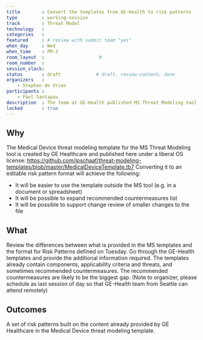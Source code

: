 ```yaml
---
title        : Convert the templates from GE-Health to risk patterns
type         : working-session
track        : Threat Model
technology   :
categories   :
featured     : # review with summit team "yes"
when_day     : Wed
when_time    : PM-3
room_layout  :                    #
room_number  :
session_slack:
status       : draft             # draft, review-content, done
organizers   :
    - Stephen de Vries
participants :
    - Paul Santapau
description  : The team at GE-Health published MS Threat Modeling tool templates for IoT devices used in the health sector.  Convert these into Open Risk Pattern format.
locked       : true
---
```


## Why

The Medical Device threat modeling template for the MS Threat Modeling tool is created by GE Healthcare and published here under a liberal OS license: https://github.com/jpschaaf/threat-modeling-templates/blob/master/MedicalDeviceTemplate.tb7 
Converting it to an editable risk pattern format will achieve the following:
- It will be easier to use the template outside the MS tool (e.g. in a document or spreadsheet)
- It will be possible to expand recommended countermeasures list
- It will be possible to support change review of smaller changes to the file


## What

Review the differences between what is provided in the MS templates and the format for Risk Patterns defined on Tuesday.
Go through the GE-Health templates and provide the additional information required.  The templates already contain components, applicability criteria and threats, and sometimes recommended countermeasures.
The recommended countermeasures are likely to be the biggest gap.
(Note to organizer, please schedule as last session of day so that GE-Health team from Seattle can attend remotely)

## Outcomes

A set of risk patterns built on the content already provided by GE Healthcare in the Medical Device threat modeling template.
